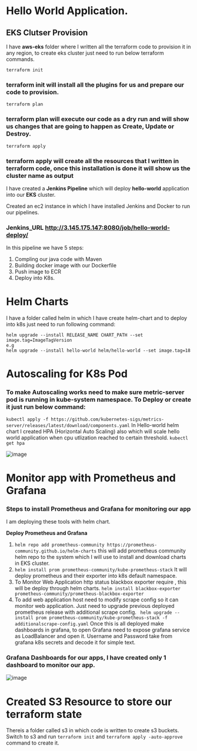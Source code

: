 
# Hello World Application.

## EKS Clutser Provision

I have **aws-eks** folder where I written all the terraform code to provision it in any region, to create eks cluster just need to run below terraform commands.
```
terraform init
```
### terraform init will install all the plugins for us and prepare our code to provision.

```
terraform plan
```
### terraform plan will execute our code as a dry run and will show us changes that are going to happen as Create, Update or Destroy.

```
terraform apply
```

### terraform apply will create all the resources that I written in terraform code, once this installation is done it will show us the cluster name as output

I have created a **Jenkins Pipeline** which will deploy **hello-world** application into our **EKS** cluster.

Created an ec2 instance in which I have installed Jenkins and Docker to run our pipelines.

### Jenkins_URL http://3.145.175.147:8080/job/hello-world-deploy/

In this pipeline we have 5 steps:

1. Compling our java code with Maven
2. Building docker image with our Dockerfile
3. Push image to ECR
4. Deploy into K8s.

# Helm Charts

I have a folder called helm in which I have create helm-chart and to deploy into k8s just need to run following command:
```
helm upgrade --install RELEASE_NAME CHART_PATH --set image.tag=ImageTagVersion
e.g
helm upgrade --install hello-world helm/hello-world --set image.tag=18
```
# Autoscaling for K8s Pod
### To make  Autoscaling works need to make sure metric-server pod is running in kube-system namespace. To Deploy or create it just run below command:
``` kubectl apply -f https://github.com/kubernetes-sigs/metrics-server/releases/latest/download/components.yaml ```
In  Hello-world helm chart I created HPA (Horizontal Auto Scaling) also which will scale hello world application when cpu utlization reached to certain threshold.
``` kubectl get hpa ```

![image](https://user-images.githubusercontent.com/24311808/146777780-e19b80bc-bd8c-4312-8aed-513f07b14146.png)



# Monitor app with Prometheus and Grafana

### Steps to install Prometheus and Grafana for monitoring our app

I am  deploying these tools with helm chart.

**Deploy Prometheus and Grafana**
1. ``` helm repo add prometheus-community https://prometheus-community.github.io/helm-charts ``` 
this will add  prometheus community helm repo to the system which I will use to install and download charts in EKS cluster.
2. ``` helm install prom prometheus-community/kube-prometheus-stack ```
It will deploy prometheus and their exporter into k8s default namespace.
3. To Monitor Web Application http status blackbox exporter require , this will be deploy through helm charts.
``` helm install blackbox-exporter prometheus-community/prometheus-blackbox-exporter ```
4. To add web application host  need to modify scrape config so it can monitor  web application. Just need to upgrade previous deployed prometheus release with additional scrape config.
``` helm upgrade --install prom prometheus-community/kube-prometheus-stack -f additionalscrape-config.yaml```
Once this is all deployed  make dashboards in grafana, to open Grafana need to expose grafana service as LoadBalancer and open it. Username and Password  take from grafana k8s secrets and decode it for simple text. 

### Grafana Dashboards for our apps, I have created only 1 dashboard to monitor our app.
![image](https://user-images.githubusercontent.com/24311808/146776572-85814234-e568-431f-a661-de9f4c959c00.png)


# Created S3 Resource to store our terraform state
 Thereis a folder called s3 in which code is written to create s3 buckets. Switch to s3 and run ``` terraform init ``` and ``` terraform apply -auto-approve ``` command to create it.

